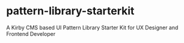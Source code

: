 # pattern-library-starterkit
A Kirby CMS based UI Pattern Library Starter Kit for UX Designer and Frontend Developer
